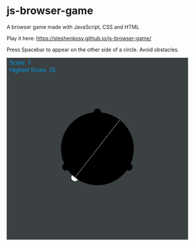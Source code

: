 # js-browser-game
A browser game made with JavaScript, CSS and HTML

Play it here: https://steshenkosv.github.io/js-browser-game/

Press Spacebar to appear on the other side of a circle. Avoid obstacles.

![Alt text](README_files/pic_1.png?raw=true "Game Play")
